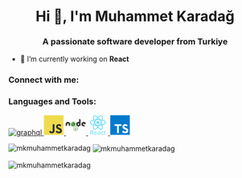 <h1 align="center">Hi 👋, I'm Muhammet Karadağ</h1>
<h3 align="center">A passionate software  developer from Turkiye</h3>

- 🔭 I’m currently working on **React**



<h3 align="left">Connect with me:</h3>
<p align="left">
</p>

<h3 align="left">Languages and Tools:</h3>
<p align="left"> <a href="https://graphql.org" target="_blank" rel="noreferrer"> <img src="https://www.vectorlogo.zone/logos/graphql/graphql-icon.svg" alt="graphql" width="40" height="40"/> </a> <a href="https://developer.mozilla.org/en-US/docs/Web/JavaScript" target="_blank" rel="noreferrer"> <img src="https://raw.githubusercontent.com/devicons/devicon/master/icons/javascript/javascript-original.svg" alt="javascript" width="40" height="40"/> </a> <a href="https://nodejs.org" target="_blank" rel="noreferrer"> <img src="https://raw.githubusercontent.com/devicons/devicon/master/icons/nodejs/nodejs-original-wordmark.svg" alt="nodejs" width="40" height="40"/> </a> <a href="https://reactjs.org/" target="_blank" rel="noreferrer"> <img src="https://raw.githubusercontent.com/devicons/devicon/master/icons/react/react-original-wordmark.svg" alt="react" width="40" height="40"/> </a> <a href="https://www.typescriptlang.org/" target="_blank" rel="noreferrer"> <img src="https://raw.githubusercontent.com/devicons/devicon/master/icons/typescript/typescript-original.svg" alt="typescript" width="40" height="40"/> </a> </p>

<p><img align="left" src="https://github-readme-stats.vercel.app/api/top-langs?username=mkmuhammetkaradag&show_icons=true&locale=en&layout=compact" alt="mkmuhammetkaradag" /></p>

<p>&nbsp;<img align="center" src="https://github-readme-stats.vercel.app/api?username=mkmuhammetkaradag&show_icons=true&locale=en" alt="mkmuhammetkaradag" /></p>

<p><img align="center" src="https://github-readme-streak-stats.herokuapp.com/?user=mkmuhammetkaradag&" alt="mkmuhammetkaradag" /></p>

